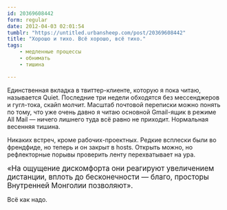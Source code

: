 ```yaml
---
id: 20369608442
form: regular
date: 2012-04-03 02:01:54
tumblr: "https://untitled.urbansheep.com/post/20369608442"
title: "Хорошо и тихо. Всё хорошо, всё тихо."
tags:
    - медленные процессы
    - обнимать
    - тишина

---
```


<p>Единственная вкладка в твиттер-клиенте, которую я пока читаю, называется Quiet. Последние три недели обходятся без мессенджеров и гугл-тока, скайп молчит. Масштаб почтовой переписки можно понять по тому, что уже очень давно я читаю основной Gmail-ящик в режиме All Mail — ничего лишнего туда всё равно не приходит. Нормальная весенняя тишина.</p>

<p>Никаких встреч, кроме рабочих-проектных. Редкие всплески были во френдфиде, но теперь и он закрыт в hosts. Открыть можно, но рефлекторные порывы проверить ленту перехватывает на ура.</p>

<p><big>«На ощущение дискомфорта они реагируют увеличением дистанции, вплоть до бесконечности — благо, просторы Внутренней Монголии позволяют».</big></p>

<p>Всё как надо.</p>

